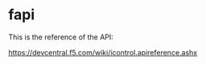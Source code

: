 fapi
====

This is the reference of the API:

https://devcentral.f5.com/wiki/icontrol.apireference.ashx

